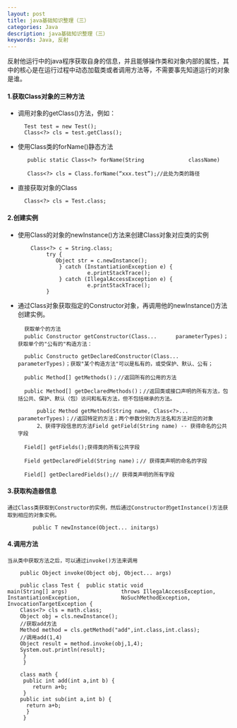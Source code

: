 ```yaml
---
layout: post
title: java基础知识整理（三）
categories: Java
description: java基础知识整理（三）
keywords: Java, 反射
---
```




反射他运行中的java程序获取自身的信息，并且能够操作类和对象内部的属性，其中的核心是在运行过程中动态加载类或者调用方法等，不需要事先知道运行的对象是谁。

#### 1.获取Class对象的三种方法

- 调用对象的getClass()方法，例如：

		Test test = new Test();
		Class<?> cls = test.getClass();

- 使用Class类的forName()静态方法

		 public static Class<?> forName(String 				className)
		 
		 Class<?> cls = Class.forName(“xxx.test”);//此处为类的路径 

- 直接获取对象的Class

		Class<?> cls = Test.class;



#### 2.创建实例 

- 使用Class的对象的newInstance()方法来创建Class对象对应类的实例

		  Class<?> c = String.class;
               try {
          		  Object str = c.newInstance();
                   } catch (InstantiationException e) {
                            e.printStackTrace();
                   } catch (IllegalAccessException e) {
                            e.printStackTrace();
               }
		

- 通过Class对象获取指定的Constructor对象，再调用他的newInstance()方法创建实例。

		获取单个的方法
		public Constructor getConstructor(Class... 		parameterTypes)；获取单个的"公有的"构造方法：
		
		public Constructo getDeclaredConstructor(Class... parameterTypes)；获取"某个构造方法"可以是私有的，或受保护、默认、公有；
		
		public Method[] getMethods()；//返回所有的公用的方法
		
		public Method[] getDeclaredMethods()；//返回类或接口声明的所有方法，包括公共、保护、默认（包）访问和私有方法，但不包括继承的方法。
			
			public Method getMethod(String name, Class<?>... parameterTypes)；//返回特定的方法；两个参数分别为方法名和方法对应的对象
			2、获得字段信息的方法Field getField(String name) -- 获得命名的公共字段 
 
		Field[] getFields();获得类的所有公共字段 
 
		Field getDeclaredField(String name)；// 获得类声明的命名的字段 
 
		Field[] getDeclaredFields();// 获得类声明的所有字段


#### 3.获取构造器信息

	通过Class类获取到Constructor的实例，然后通过Constructor的getInstance()方法获取到相应的对象实例。

			public T newInstance(Object... initargs) 
 
#### 4.调用方法

	当从类中获取方法之后，可以通过invoke()方法来调用

		public Object invoke(Object obj, Object... args)
		
		public class Test {  public static void 				main(String[] args) 				throws IllegalAccessException, 					InstantiationException, 			NoSuchMethodException, InvocationTargetException {
        Class<?> cls = math.class;
        Object obj = cls.newInstance();
        //获取add方法
        Method method = cls.getMethod("add",int.class,int.class);
        //调用add(1,4)
        Object result = method.invoke(obj,1,4);
        System.out.println(result);
         }
         }

		class math {
		 public int add(int a,int b) {
        	return a+b;
         }
        public int sub(int a,int b) {
          return a+b; 
          }
         }